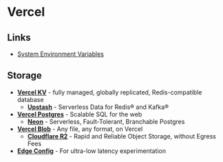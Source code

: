 # Vercel

## Links

* [System Environment Variables](https://vercel.com/docs/concepts/projects/environment-variables#system-environment-variables)

## Storage

* [**Vercel KV**](https://vercel.com/storage/kv) - fully managed, globally replicated, Redis-compatible database
  * [**Upstash**](https://upstash.com/) - Serverless Data for Redis® and Kafka®
* [**Vercel Postgres**](https://vercel.com/storage/postgres) - Scalable SQL for the web
  * [**Neon**](https://neon.tech/) - Serverless, Fault-Tolerant, Branchable Postgres
* [**Vercel Blob**](https://vercel.com/storage/blob) - Any file, any format, on Vercel
  * [**Cloudflare R2**](https://www.cloudflare.com/lp/pg-r2/) - Rapid and Reliable Object Storage, without Egress Fees
* [**Edge Config**](https://vercel.com/storage/edge-config) - For ultra-low latency experimentation
